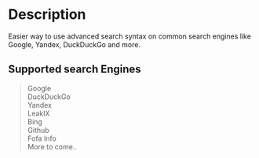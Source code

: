 # Description

Easier way to use advanced search syntax on common search engines like Google, Yandex, DuckDuckGo and more.

## Supported search Engines

> Google<br>
> DuckDuckGo<br>
> Yandex<br>
> LeakIX<br>
> Bing<br>
> Github<br>
> Fofa Info<br>
> More to come..<br>